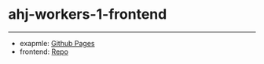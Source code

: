 # ahj-workers-1-frontend
--------------------

- exapmle: <a href="https://tarapiygin.github.io/ahj-workers-1-frontend/">Github Pages</a>
- frontend: <a href="https://github.com/tarapiygin/ahj-workers-1-frontend/">Repo</a>
